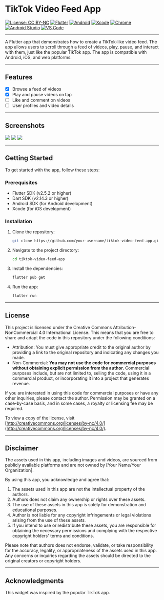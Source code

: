 # TikTok Video Feed App

[![License: CC BY-NC](https://img.shields.io/badge/License-CC%20BY--NC-lightgrey.svg)](http://creativecommons.org/licenses/by-nc/4.0/)
[![Flutter](https://img.shields.io/badge/Flutter-Channel%20master%2C%203.10.0--18.0.pre.13-blue)](https://flutter.dev/docs/development/tools/sdk/releases)
[![Android](https://img.shields.io/badge/Android%20SDK-31.0.0--rc2-red)](https://developer.android.com/studio/releases/sdk-tools)
[![Xcode](https://img.shields.io/badge/Xcode-13.4.1-red)](https://developer.apple.com/xcode/)
[![Chrome](https://img.shields.io/badge/Chrome-Ready-green)](https://www.google.com/chrome/)
[![Android Studio](https://img.shields.io/badge/Android%20Studio-2021.2-green)](https://developer.android.com/studio)
[![VS Code](https://img.shields.io/badge/VS%20Code-1.78.2-green)](https://code.visualstudio.com/)

---

A Flutter app that demonstrates how to create a TikTok-like video feed. The app allows users to scroll through a feed of videos, play, pause, and interact with them, just like the popular TikTok app. The app is compatible with Android, iOS, and web platforms.

---

## Features

- [x] Browse a feed of videos
- [x] Play and pause videos on tap
- [ ] Like and comment on videos
- [ ] User profiles and video details

---

## Screenshots

![](assets/Screenshot1.png)
![](assets/Screenshot2.png)
![](assets/Screenshot3.png)

---

## Getting Started

To get started with the app, follow these steps:

### Prerequisites

- Flutter SDK (v2.5.2 or higher)
- Dart SDK (v2.14.3 or higher)
- Android SDK (for Android development)
- Xcode (for iOS development)

### Installation

1. Clone the repository:

   ```bash
   git clone https://github.com/your-username/tiktok-video-feed-app.git
   ```

2. Navigate to the project directory:

   ```bash
   cd tiktok-video-feed-app
   ```

3. Install the dependencies:

   ```bash
   flutter pub get
   ```

4. Run the app:

   ```bash
   flutter run
   ```

---

## License

This project is licensed under the Creative Commons Attribution-NonCommercial 4.0 International License. This means that you are free to share and adapt the code in this repository under the following conditions:

- Attribution: You must give appropriate credit to the original author by providing a link to the original repository and indicating any changes you made.
- Non-Commercial: **You may not use the code for commercial purposes without obtaining explicit permission from the author.** Commercial purposes include, but are not limited to, selling the code, using it in a commercial product, or incorporating it into a project that generates revenue.

If you are interested in using this code for commercial purposes or have any other inquiries, please contact the author. Permission may be granted on a case-by-case basis, and in some cases, a royalty or licensing fee may be required.

To view a copy of the license, visit [http://creativecommons.org/licenses/by-nc/4.0/](http://creativecommons.org/licenses/by-nc/4.0/).

---

## Disclaimer

The assets used in this app, including images and videos, are sourced from publicly available platforms and are not owned by [Your Name/Your Organization].

By using this app, you acknowledge and agree that:

1. The assets used in this app are not the intellectual property of the authors.
2. Authors does not claim any ownership or rights over these assets.
3. The use of these assets in this app is solely for demonstration and educational purposes.
4. Author is not liable for any copyright infringements or legal violations arising from the use of these assets.
5. If you intend to use or redistribute these assets, you are responsible for obtaining the necessary permissions and complying with the respective copyright holders' terms and conditions.

Please note that authors does not endorse, validate, or take responsibility for the accuracy, legality, or appropriateness of the assets used in this app. Any concerns or inquiries regarding the assets should be directed to the original creators or copyright holders.

---

## Acknowledgments

This widget was inspired by the popular TikTok app.
